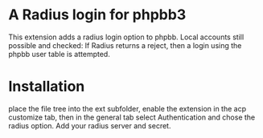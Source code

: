 # A Radius login for phpbb3

This extension adds a radius login option to phpbb. Local accounts still possible and checked: If Radius returns a reject, then a login using the phpbb user table is attempted. 

# Installation

place the file tree into the ext subfolder, enable the extension in the acp customize tab, then in the general tab select Authentication and chose the radius option. Add your radius server and secret.
